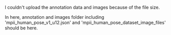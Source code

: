 I couldn't upload the annotation data and images because of the file size.


In here, annotation and images folder including 'mpii_human_pose_v1_u12.json' and 'mpii_human_pose_dataset_image_files' should be here.

